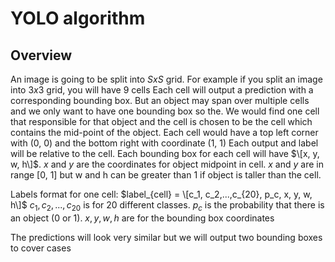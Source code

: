 # YOLO algorithm

## Overview

An image is going to be split into $SxS$ grid. For example if you split an image into $3x3$ grid, you will have 9 cells
Each cell will output a prediction with a corresponding bounding box. But an object may span over multiple cells and we only want to have one bounding box so the. We would find one cell that responsible for that object and the cell is chosen to be the cell which contains the mid-point of the object.
Each cell would have a top left corner with (0, 0) and the bottom right with coordinate (1, 1)
Each output and label will be relative to the cell. Each bounding box for each cell will have $\[x, y, w, h\]$. $x$ and $y$ are the coordinates for object midpoint in cell. $x$ and $y$ are in range [0, 1] but w and h can be greater than 1 if object is taller than the cell.

Labels format for one cell: 
$label_{cell} = \[c_1, c_2,...,c_{20}, p_c, x, y, w, h\]$
$c_1, c_2,..., c_{20}$ is for 20 different classes. $p_c$ is the probability that there is an object (0 or 1). $x, y, w, h$ are for the bounding box coordinates

The predictions will look very similar but we will output two bounding boxes to cover cases

